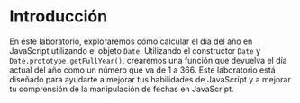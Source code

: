 # Introducción

En este laboratorio, exploraremos cómo calcular el día del año en JavaScript utilizando el objeto `Date`. Utilizando el constructor `Date` y `Date.prototype.getFullYear()`, crearemos una función que devuelva el día actual del año como un número que va de 1 a 366. Este laboratorio está diseñado para ayudarte a mejorar tus habilidades de JavaScript y a mejorar tu comprensión de la manipulación de fechas en JavaScript.
